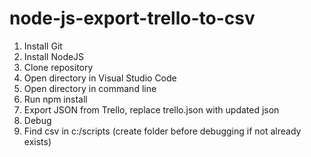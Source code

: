 # node-js-export-trello-to-csv
1. Install Git
2. Install NodeJS
3. Clone repository
4. Open directory in Visual Studio Code
5. Open directory in command line
6. Run npm install
7. Export JSON from Trello, replace trello.json with updated json
8. Debug
9. Find csv in c:/scripts (create folder before debugging if not already exists)
